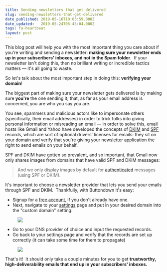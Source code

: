 ```yaml
---
title: Sending newsletters that get delivered
slug: sending-newsletters-that-get-delivered
date_published: 2019-05-16T19:03:59.000Z
date_updated:   2019-05-24T05:45:04.000Z
tags: fa-heartbeat
layout: post
---
```


<p>This blog post will help you with the most important thing you care about if you're writing and sending a newsletter: <strong>making sure your newsletter ends up in your subscribers' inboxes, and not in the Spam folder</strong>.  If your newsletter isn't doing this, then no brilliant writing or incredible tactics matters — it's all going to waste.</p><p>So let's talk about the most important step in doing this: <strong>verifying your domain</strong>!</p><p>The biggest part of making sure your newsletter gets delivered is by making sure <strong>you're</strong><em> </em>the one sending it; that, as far as your email address is concerned, you are who you say you are.  </p><p>You see, spammers and malicious actors like to impersonate others (specifically, their email addresses) in order to trick folks into giving personal information or misreading an email — in order to solve this, email hosts like Gmail and Yahoo have developed the concepts of <a href="https://en.wikipedia.org/wiki/DomainKeys_Identified_Mail">DKIM</a> and <a href="https://en.wikipedia.org/wiki/Sender_Policy_Framework">SPF</a> records, which are sort of optional drivers' licenses for emails: they sit on your domain and verify that you're giving your newsletter application the right to send emails on your behalf.</p><p>SPF and DKIM have gotten so prevalent, and so important, that Gmail now only shares images from domains that have valid SPF and DKIM messages:</p><blockquote> And we only display images by default for <a href="http://en.wikipedia.org/wiki/E-mail_authentication">authenticated</a> messages (using SPF or DKIM).</blockquote><p>It's important to choose a newsletter provider that lets you send your emails through SPF and DKIM.  Thankfully, with Buttondown it's easy:</p><ul><li>Signup for a <a href="http://buttondown.email/signup">free account</a>, if you don't already have one.</li><li>Next, navigate to your <a href="https://buttondown.email/settings">settings</a> page and put in your desired domain into the "custom domain" setting:</li></ul><!--kg-card-begin: image--><figure class="kg-card kg-image-card kg-width-wide"><img src="/content/images/2019/05/Screen-Shot-2019-05-16-at-11.59.30-AM.png" class="kg-image"></figure><!--kg-card-end: image--><ul><li>Go to your DNS provider of choice and input the requested records.</li><li>Go back to your settings page and verify that the records are set up correctly (it can take some time for them to propagate)</li></ul><!--kg-card-begin: image--><figure class="kg-card kg-image-card"><img src="/content/images/2019/05/Screen-Shot-2019-05-16-at-12.01.20-PM.png" class="kg-image"></figure><!--kg-card-end: image--><p>That's it!  It should only take a couple minutes for you to get <strong>trustworthy, high-deliverability emails that end up in your subscribers' inboxes.</strong></p>
